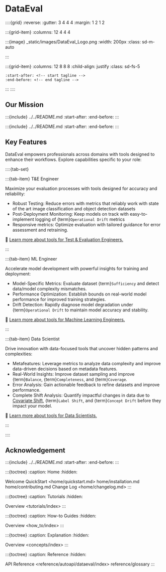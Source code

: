 # DataEval

::::{grid}
:reverse:
:gutter: 3 4 4 4
:margin: 1 2 1 2

:::{grid-item}
:columns: 12 4 4 4

:::{image} _static/images/DataEval_Logo.png
:width: 200px
:class: sd-m-auto

:::

:::{grid-item}
:columns: 12 8 8 8
:child-align: justify
:class: sd-fs-5

```{include} ../../README.md
:start-after: <!-- start tagline -->
:end-before: <!-- end tagline -->
```

:::
::::

## Our Mission

:::{include} ../../README.md
:start-after: <!-- start needs -->
:end-before: <!-- end needs -->
:::

:::{include} ../../README.md
:start-after: <!-- start JATIC interop -->
:end-before: <!-- end JATIC interop -->
:::

## Key Features

DataEval empowers professionals across domains with tools designed to
enhance their workflows. Explore capabilities specific to your role:

::::{tab-set}

:::{tab-item} T&E Engineer

Maximize your evaluation processes with tools designed
for accuracy and reliability:

- Robust Testing: Reduce errors with metrics that reliably work with state of
  the art image classification and object detection datasets
- Post-Deployment Monitoring: Keep models on track with
  easy-to-implement logging of {term}`Operational Drift` metrics
- Responsive metrics: Optimize evaluation with tailored guidance for error
  assessment and retraining.

📖 [Learn more about tools for Test & Evaluation Engineers.](./concepts/workflows/TE_engineer_workflow.md)

:::

:::{tab-item} ML Engineer

Accelerate model development with powerful insights for training and deployment:

- Model-Specific Metrics: Evaluate dataset {term}`Sufficiency` and detect
  data/model complexity mismatches.
- Performance Optimization: Establish bounds on real-world model performance
  for improved training strategies.
- Drift Detection: Rapidly diagnose model degradation under
  {term}`Operational Drift` to maintain model accuracy and stability.

📖 [Learn more about tools for Machine Learning Engineers.](./concepts/workflows/ML_engineer_workflow.md)

:::

:::{tab-item} Data Scientist

Drive innovation with data-focused tools that uncover hidden patterns and
complexities:

- Metafeatures: Leverage metrics to analyze data complexity and improve
  data-driven decisions based on metadata features.
- Real-World Insights: Improve dataset sampling and improve
  {term}`Balance`, {term}`Completeness`, and {term}`Coverage`.
- Error Analysis: Gain actionable feedback to refine datasets and improve
  performance.
- Complete Shift Analysis: Quantify impactful changes in data due to
  [Covariate Shift](./concepts/Drift.md#covariate-shift), {term}`Label Shift`,
  and {term}`Concept Drift` before they impact your model.

📖 [Learn more about tools for Data Scientists.](./concepts/workflows/data_scientist_workflow.md)

:::

::::

## Acknowledgement

:::{include} ../../README.md
:start-after: <!-- start acknowledgement -->
:end-before: <!-- end acknowledgement -->
:::

<!-- markdownlint-disable MD033 -->

<!-- TOC TREE -->

:::{toctree}
:caption: Home
:hidden:

Welcome <self>
QuickStart <home/quickstart.md>
home/installation.md
home/contributing.md
Change Log <home/changelog.md>
:::

:::{toctree}
:caption: Tutorials
:hidden:

Overview <tutorials/index>
:::

:::{toctree}
:caption: How-to Guides
:hidden:

Overview <how_to/index>
:::

:::{toctree}
:caption: Explanation
:hidden:

Overview <concepts/index>
:::

:::{toctree}
:caption: Reference
:hidden:

API Reference <reference/autoapi/dataeval/index>
reference/glossary
:::
